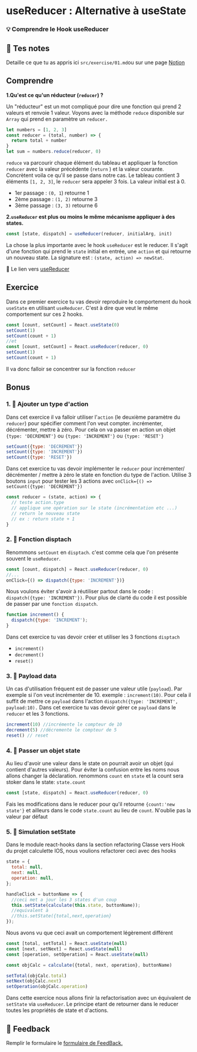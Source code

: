 # useReducer : Alternative à useState

### 💡 Comprendre le Hook useReducer

## 📝 Tes notes

Detaille ce que tu as appris ici
`src/exercise/01.md`ou sur une page [Notion](https://go.mikecodeur.com/course-notes-template)

## Comprendre

**1.Qu'est ce qu'un réducteur (`reducer`) ?**

Un "réducteur" est un mot compliqué pour dire une fonction qui prend 2 valeurs
et renvoie 1 valeur. Voyons avec la méthode `reduce` disponible sur `Array` qui
prend en paramètre un `reducer.`

```jsx
let numbers = [1, 2, 3]
const reducer = (total, number) => {
  return total + number
}
let sum = numbers.reduce(reducer, 0)
```

`reduce` va parcourir chaque élément du tableau et appliquer la fonction
`reducer` avec la valeur précédente (`return` ) et la valeur courante.
Concrètent voila ce qu'il se passe dans notre cas. Le tableau contient 3
éléments `[1, 2, 3]`, le `reducer` sera appeler 3 fois. La valeur initial est
à 0.

- 1er passage : `(0, 1`) retourne 1
- 2ème passage : `(1, 2)` retourne 3
- 3ème passage : `(3, 3)` retourne 6

**2.`useReducer` est plus ou moins le même mécanisme appliquer à des states.**

```jsx
const [state, dispatch] = useReducer(reducer, initialArg, init)
```

La chose la plus importante avec le hook `useReducer` est le reducer. Il s'agit
d'une fonction qui prend le `state` initial en entrée, une `action` et qui
retourne un nouveau state. La signature est : `(state, action) => newStat`.

📑 Le lien vers
[useReducer](https://fr.reactjs.org/docs/hooks-reference.html#usereducer)

## Exercice

Dans ce premier exercice tu vas devoir reproduire le comportement du hook
`useState` en utilisant `useReducer`. C'est à dire que veut le même comportement
sur ces 2 hooks.

```jsx
const [count, setCount] = React.useState(0)
setCount(1)
setCount(count + 1)
//et
const [count, setCount] = React.useReducer(reducer, 0)
setCount(1)
setCount(count + 1)
```

Il va donc falloir se concentrer sur la fonction `reducer`

## Bonus

### 1. 🚀 Ajouter un type d'action

Dans cet exercice il va falloir utiliser l'`action` (le deuxième paramètre du
`reducer`) pour spécifier comment l'on veut compter. incrémenter, décrémenter,
mettre à zéro. Pour cela on va passer en action un objet `{type: 'DECREMENT'}`
ou `{type: 'INCREMENT'}` ou `{type: 'RESET'}`

```jsx
setCount({type: 'DECREMENT'})
setCount({type: 'INCREMENT'})
setCount({type: 'RESET'})
```

Dans cet exercice tu vas devoir implémenter le `reducer` pour incrémenter/
décrémenter / mettre à zéro le state en fonction du type de l'action. Utilise 3
boutons `input` pour tester les 3 actions avec
`onClick={() => setCount({type: 'DECREMENT'})`

```jsx
const reducer = (state, action) => {
  // teste action.type
  // applique une opération sur le state (incrémentation etc ...)
  // return le nouveau state
  // ex : return state + 1
}
```

### 2. 🚀 Fonction disptach

Renommons `setCount` en `disptach`. c'est comme cela que l'on présente souvent
le `useReducer`.

```jsx
const [count, dispatch] = React.useReducer(reducer, 0)
//...
onClick={() => dispatch({type: 'INCREMENT'})}
```

Nous voulons éviter s'avoir à réutiliser partout dans le code :
`dispatch({type: 'INCREMENT'})`. Pour plus de clarté du code il est possible de
passer par une `fonction dispatch`.

```jsx
function increment() {
  dispatch({type: 'INCREMENT');
}
```

Dans cet exercice tu vas devoir créer et utiliser les 3 fonctions `disptach`

- `increment()`
- `decrement()`
- `reset()`

### 3. 🚀 Payload data

Un cas d'utilisation fréquent est de passer une valeur utile (`payload`). Par
exemple si l'on veut incrémenter de 10. exemple : `increment(10)`. Pour cela il
suffit de mettre ce `payload` dans l'action
`dispatch({type: 'INCREMENT', payload:10).` Dans cet exercice tu vas devoir
gérer ce `payload` dans le `reducer` et les 3 fonctions.

```jsx
increment(10) //incrémente le compteur de 10
decrement(5) //décremente le compteur de 5
reset() // reset
```

### 4. 🚀 Passer un objet state

Au lieu d'avoir une valeur dans le state on pourrait avoir un objet (qui
contient d'autres valeurs). Pour éviter la confusion entre les noms nous allons
changer la déclaration. renommons `count` en `state` et la count sera stoker
dans le state: `state.count`

```jsx
const [state, dispatch] = React.useReducer(reducer, 0)
```

Fais les modifications dans le reducer pour qu'il retourne `{count:'new state'}`
et ailleurs dans le code `state.count` au lieu de `count`. N'oublie pas la
valeur par défaut

### 5. 🚀 Simulation setState

Dans le module react-hooks dans la section refactoring Classe vers Hook du
projet calculette IOS, nous voulions refactorer ceci avec des hooks

```jsx
state = {
  total: null,
  next: null,
  operation: null,
};

handleClick = buttonName => {
  //ceci met a jour les 3 states d'un coup
  this.setState(calculate(this.state, buttonName));
  //equivalent à
  //this.setState({total,next,operation}
});
```

Nous avons vu que ceci avait un comportement légèrement différent

```jsx
const [total, setTotal] = React.useState(null)
const [next, setNext] = React.useState(null)
const [operation, setOperation] = React.useState(null)

const objCalc = calculate({total, next, operation}, buttonName)

setTotal(objCalc.total)
setNext(objCalc.next)
setOperation(objCalc.operation)
```

Dans cette exercice nous allons finir la refactorisation avec un équivalent de
`setState` via `useReducer`. Le principe etant de retourner dans le reducer
toutes les propriétés de state et d'actions.

## 🐜 Feedback

Remplir le formulaire le
[formulaire de FeedBack.](https://go.mikecodeur.com/cours-react-avis?entry.1430994900=React%20Hooks%20Avancés&entry.533578441=01%20useReducer%20:%20Alternative%20à%20useState)

